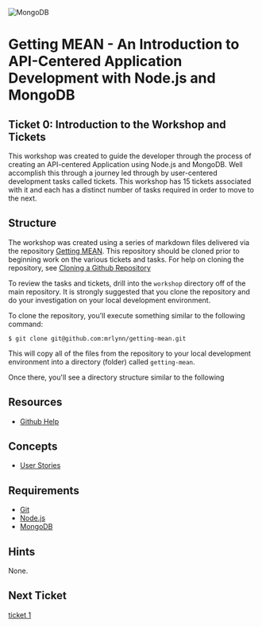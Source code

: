 ![MongoDB](https://webassets.mongodb.com/_com_assets/cms/mongodb-logo-rgb-j6w271g1xn.jpg "MongoDB")
# Getting MEAN - An Introduction to API-Centered Application Development with Node.js and MongoDB
## Ticket 0: Introduction to the Workshop and Tickets

This workshop was created to guide the developer through the process of creating an API-centered Application using Node.js and MongoDB.  Well accomplish this through a journey led through by user-centered development tasks called tickets.  This workshop has 15 tickets associated with it and each has a distinct number of tasks required in order to move to the next.

## Structure

The workshop was created using a series of markdown files delivered via the repository [Getting MEAN](http://github.com/mrlynn/getting-mean).  This repository should be cloned prior to beginning work on the various tickets and tasks.  For help on cloning the repository, see [Cloning a Github Repository](https://help.github.com/articles/cloning-a-repository/)

To review the tasks and tickets, drill into the `workshop` directory off of the main repository.  It is strongly suggested that you clone the repository and do your investigation on your local development environment.

To clone the repository, you'll execute something similar to the following command:

```
$ git clone git@github.com:mrlynn/getting-mean.git
```

This will copy all of the files from the repository to your local development environment into a directory (folder) called `getting-mean`.

Once there, you'll see a directory structure similar to the following

<!-- todo add directory structure -->

## Resources

* [Github Help](https://help.github.com/)

## Concepts

* [User Stories](http://google.com/?q=user%20stories)

## Requirements

* [Git](https://git-scm.com/book/en/v2/Getting-Started-Installing-Git)
* [Node.js](https://nodejs.org)
* [MongoDB](https://mongodb.com)

## Hints

None.

## Next Ticket

[ticket 1](../workshop/ticket1.md)
